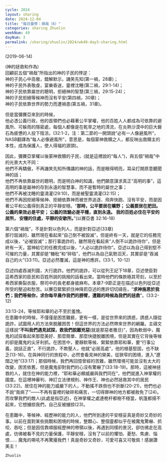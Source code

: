 ```yaml
---
cycle: 2024
layout: sharing
date: 2024-12-04
title: "每日靈修：禍哉（6）"
categories: sharing Zhuolin
weekNum: 49
dayNum: 3
permalink: /sharing/zhuolin/2024/wk49-day3-sharing.html
--- 
```

(2019-06-14)

(神的拯救和作為)    
回顧前五個“禍哉”所指出的神的子民的悖逆：    
神的子民心中高傲，錯解默示，譏笑先知(第一禍，28章)；    
神的子民外表敬虔，宴樂昏迷，靈裡沈睡(第二禍，29:1-14)；    
神的子民依靠屬世的聰明，拒絕神的智慧(第三禍，29:15-24)；    
神的子民拒絕等候神而沒有平安(第四禍，30章)；    
神的子民依靠世界的勢力而遭禍患(第五禍，31章)。  

但是當彌賽亞來到的時候，    
他必憑公義行政，他的首領們也必藉著公平掌權，他的百姓人人都成為可依靠的避風所、可躲雨的隱密處，每個人都像是在乾旱之地的清流，在炎熱沙漠中的巨大磐石為疲憊的人投下陰涼。(32:1-2，注：第二節的一開頭說“必有一人像避風所”，NASB翻譯為“每人必像避風所”，意思是，每個蒙神救贖之人，都反映出救贖主的本性，成為保護人，使人得福的源頭)。  

因此，彌賽亞掌權以後蒙神救贖的子民，(就是這裡說的“每人”)，與五個“禍哉”中的光景大大不同：    
他們不再驕傲，不再譏笑先知所傳講的神的話，而是眼得明亮，耳朵打開原意聽聞神的話；    
他們不再依靠屬世的聰明，而是明白神的知識，他們願意謀求真正“高明的事”，這高明的事是屬神的存到永遠的智慧事，而不是暫時的屬世之事；    
他們不再被沈睡的靈澆灌(29:10)，而是被聖靈澆灌(32:15)；    
他們不再因拒絕等候神、拒絕依靠神而被世界追逐、飛奔快跑、沒有平安，而是因著公平和公義得到真正的平靜安穩。“**那時，公平要居在曠野； 公義要居在肥田。 公義的果效必是平安； 公義的效驗必是平穩，直到永遠。 我的百姓必住在平安的居所， 安穩的住處，平靜的安歇所。**”(以賽亞書 32:16-18)  

第六個“禍哉”，不是針對以色列人，而是針對亞述(33章)    
那行毀滅的，雖然現在看起來“自己倒不被毀滅”，但是終有一天，就是它的任務完成以後，“必被毀滅”；那行事詭詐的，雖然現在看起來“人倒不以詭詐待你”，但是終有一天，當神給它的任務完成以後，“人必以詭詐待你”。亞述以為自己得到堅不可摧的力量，其實卻是“糠秕”和“碎秸”，他們以為自己氣勢滔天，其實卻是“吞滅自己的火”(33:11)。亞述必然覆滅，這是神的應許。(33:1，10-12)  

亞述四處吞滅列國，大行詭詐。他們的詭詐，可以從列王記下18章，亞述使臣對這希西家的臣民和百姓所說的挑撥的話看出來。當時他們的條款極其苛刻，以至於希西家撕裂衣服，祭司中的長老都身披麻布。本章7-9節正是在描述以色列從亞述所受的壓迫和愁苦。以賽亞緊緊抓住神降罰亞述的應許切切禱告，“**求神施恩於我們；我們等候你，求你每早晨作我們的膀臂，遭難的時候為我們的拯救**”。(33:2-12)  

33:13-24，等候耶和華的必不至於羞愧。    
在患難中的時候，不僅僅是困苦難捱，更有一樣，是從世界來的誘惑，誘惑人隨從詭詐，試圖用人的方法來脫離困苦！但這世界的方法必然帶來世界的網羅。主禱文這樣說“**不叫我們遇見試探，救我們脫離兇惡**(就是那惡者撒旦)”，因為軟弱中，魔鬼的試探看起來那麼美好、那麼簡單、那麼快捷脫離困境，但是其實在它背後等候的卻是魔鬼的尖牙利抓。在困苦中，要靜默等候、緊緊依靠耶和華，要“行事公義，說話正直”，不行詭詐，不欺壓人，他就“必居高處”，他的根基堅固，也不缺乏(13-16)。在與神同行的旅程中，必然會看見神的榮美，從狹窄的困境，進入“遼闊之地”(33:17)；那個時候，我們再回憶曾經的苦難，雖然環境可能並沒有太大的改變，困苦依舊，但是魔鬼卻對我們的心沒有驚嚇了(33:18-19)。那時，這被神拯救的人，就住在神的能力裡，“耶和華必顯威嚴與我們同在”，他們就進入神掌權的國度。在這裡神審判、神訂立法律規則、神作王、神也必然拯救其中的居民(33:22)。居住在神的能力威嚴下的人，不動搖不跌倒也不折斷(20-21)，他們也必不說“我病了”——不再有靈裡的破碎和痛苦，一切得罪神的地方都被赦免了(24)。而攻擊我們的敵人(此處是指亞述)，在神掌權之處連桅杆都樹不穩當，帆篷都揚不起來，它想擄掠我們，自己反被擄掠(23)。  

在患難中，等候神、經歷神的能力的人，他們所到達的平安穩妥真是奇妙又奇妙的事。以前在面對某些挑戰和困境的時候，整顆心、整個靈都似乎在被魔鬼驚嚇、抓咬、吞吃；但是因信靠順服經歷神的帶領以後，再遇到同樣的景況，卻彷彿走在高處，彷彿被看不見的力量保護，平靜安穩，沒有了以前的懼怕、憂愁、焦慮、惱恨...... 魔鬼的嘶吼不再驚擾我們！真是奇妙又奇妙，可愛可喜又可敬佩！感謝讚美主！  

`Zhuolin`  
